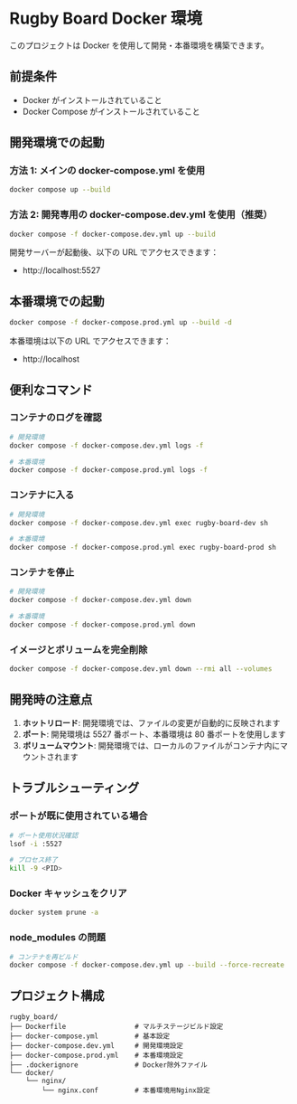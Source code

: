 # Rugby Board Docker 環境

このプロジェクトは Docker を使用して開発・本番環境を構築できます。

## 前提条件

- Docker がインストールされていること
- Docker Compose がインストールされていること

## 開発環境での起動

### 方法 1: メインの docker-compose.yml を使用

```bash
docker compose up --build
```

### 方法 2: 開発専用の docker-compose.dev.yml を使用（推奨）

```bash
docker compose -f docker-compose.dev.yml up --build
```

開発サーバーが起動後、以下の URL でアクセスできます：

- http://localhost:5527

## 本番環境での起動

```bash
docker compose -f docker-compose.prod.yml up --build -d
```

本番環境は以下の URL でアクセスできます：

- http://localhost

## 便利なコマンド

### コンテナのログを確認

```bash
# 開発環境
docker compose -f docker-compose.dev.yml logs -f

# 本番環境
docker compose -f docker-compose.prod.yml logs -f
```

### コンテナに入る

```bash
# 開発環境
docker compose -f docker-compose.dev.yml exec rugby-board-dev sh

# 本番環境
docker compose -f docker-compose.prod.yml exec rugby-board-prod sh
```

### コンテナを停止

```bash
# 開発環境
docker compose -f docker-compose.dev.yml down

# 本番環境
docker compose -f docker-compose.prod.yml down
```

### イメージとボリュームを完全削除

```bash
docker compose -f docker-compose.dev.yml down --rmi all --volumes
```

## 開発時の注意点

1. **ホットリロード**: 開発環境では、ファイルの変更が自動的に反映されます
2. **ポート**: 開発環境は 5527 番ポート、本番環境は 80 番ポートを使用します
3. **ボリュームマウント**: 開発環境では、ローカルのファイルがコンテナ内にマウントされます

## トラブルシューティング

### ポートが既に使用されている場合

```bash
# ポート使用状況確認
lsof -i :5527

# プロセス終了
kill -9 <PID>
```

### Docker キャッシュをクリア

```bash
docker system prune -a
```

### node_modules の問題

```bash
# コンテナを再ビルド
docker compose -f docker-compose.dev.yml up --build --force-recreate
```

## プロジェクト構成

```
rugby_board/
├── Dockerfile                 # マルチステージビルド設定
├── docker-compose.yml         # 基本設定
├── docker-compose.dev.yml     # 開発環境設定
├── docker-compose.prod.yml    # 本番環境設定
├── .dockerignore              # Docker除外ファイル
└── docker/
    └── nginx/
        └── nginx.conf         # 本番環境用Nginx設定
```
